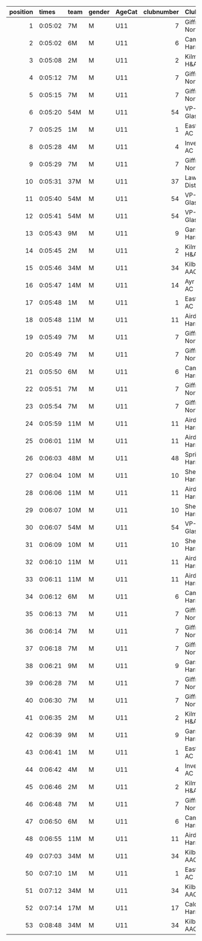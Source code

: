 |   position | times   | team   | gender   | AgeCat   |   clubnumber | Club name            | Website                               |
|-----------:|:--------|:-------|:---------|:---------|-------------:|:---------------------|:--------------------------------------|
|          1 | 0:05:02 | 7M     | M        | U11      |            7 | Giffnock North AC    | https://www.giffnocknorth.co.uk/      |
|          2 | 0:05:02 | 6M     | M        | U11      |            6 | Cambuslang Harriers  | https://cambuslangharriers.org/       |
|          3 | 0:05:08 | 2M     | M        | U11      |            2 | Kilmarnock H&AC      | http://www.kilmarnockharriers.com/    |
|          4 | 0:05:12 | 7M     | M        | U11      |            7 | Giffnock North AC    | https://www.giffnocknorth.co.uk/      |
|          5 | 0:05:15 | 7M     | M        | U11      |            7 | Giffnock North AC    | https://www.giffnocknorth.co.uk/      |
|          6 | 0:05:20 | 54M    | M        | U11      |           54 | VP-Glasgow           | https://www.vp-glasgow.com            |
|          7 | 0:05:25 | 1M     | M        | U11      |            1 | East Kilbride AC     | http://www.ekac.org.uk/               |
|          8 | 0:05:28 | 4M     | M        | U11      |            4 | Inverclyde AC        | https://www.inverclydeac.org/         |
|          9 | 0:05:29 | 7M     | M        | U11      |            7 | Giffnock North AC    | https://www.giffnocknorth.co.uk/      |
|         10 | 0:05:31 | 37M    | M        | U11      |           37 | Law & District AAC   | http://www.lawaac.co.uk/              |
|         11 | 0:05:40 | 54M    | M        | U11      |           54 | VP-Glasgow           | https://www.vp-glasgow.com            |
|         12 | 0:05:41 | 54M    | M        | U11      |           54 | VP-Glasgow           | https://www.vp-glasgow.com            |
|         13 | 0:05:43 | 9M     | M        | U11      |            9 | Garscube Harriers    | https://www.garscubeharriers.org.uk/  |
|         14 | 0:05:45 | 2M     | M        | U11      |            2 | Kilmarnock H&AC      | http://www.kilmarnockharriers.com/    |
|         15 | 0:05:46 | 34M    | M        | U11      |           34 | Kilbarchan AAC       | https://kilbarchanaac.org.uk/         |
|         16 | 0:05:47 | 14M    | M        | U11      |           14 | Ayr Seaforth AC      | https://www.ayrseaforth.co.uk/        |
|         17 | 0:05:48 | 1M     | M        | U11      |            1 | East Kilbride AC     | http://www.ekac.org.uk/               |
|         18 | 0:05:48 | 11M    | M        | U11      |           11 | Airdrie Harriers     | http://airdrieharriers.org/           |
|         19 | 0:05:49 | 7M     | M        | U11      |            7 | Giffnock North AC    | https://www.giffnocknorth.co.uk/      |
|         20 | 0:05:49 | 7M     | M        | U11      |            7 | Giffnock North AC    | https://www.giffnocknorth.co.uk/      |
|         21 | 0:05:50 | 6M     | M        | U11      |            6 | Cambuslang Harriers  | https://cambuslangharriers.org/       |
|         22 | 0:05:51 | 7M     | M        | U11      |            7 | Giffnock North AC    | https://www.giffnocknorth.co.uk/      |
|         23 | 0:05:54 | 7M     | M        | U11      |            7 | Giffnock North AC    | https://www.giffnocknorth.co.uk/      |
|         24 | 0:05:59 | 11M    | M        | U11      |           11 | Airdrie Harriers     | http://airdrieharriers.org/           |
|         25 | 0:06:01 | 11M    | M        | U11      |           11 | Airdrie Harriers     | http://airdrieharriers.org/           |
|         26 | 0:06:03 | 48M    | M        | U11      |           48 | Springburn Harriers  | https://www.springburnharriers.co.uk/ |
|         27 | 0:06:04 | 10M    | M        | U11      |           10 | Shettleston Harriers | http://shettlestonharriers.org.uk/    |
|         28 | 0:06:06 | 11M    | M        | U11      |           11 | Airdrie Harriers     | http://airdrieharriers.org/           |
|         29 | 0:06:07 | 10M    | M        | U11      |           10 | Shettleston Harriers | http://shettlestonharriers.org.uk/    |
|         30 | 0:06:07 | 54M    | M        | U11      |           54 | VP-Glasgow           | https://www.vp-glasgow.com            |
|         31 | 0:06:09 | 10M    | M        | U11      |           10 | Shettleston Harriers | http://shettlestonharriers.org.uk/    |
|         32 | 0:06:10 | 11M    | M        | U11      |           11 | Airdrie Harriers     | http://airdrieharriers.org/           |
|         33 | 0:06:11 | 11M    | M        | U11      |           11 | Airdrie Harriers     | http://airdrieharriers.org/           |
|         34 | 0:06:12 | 6M     | M        | U11      |            6 | Cambuslang Harriers  | https://cambuslangharriers.org/       |
|         35 | 0:06:13 | 7M     | M        | U11      |            7 | Giffnock North AC    | https://www.giffnocknorth.co.uk/      |
|         36 | 0:06:14 | 7M     | M        | U11      |            7 | Giffnock North AC    | https://www.giffnocknorth.co.uk/      |
|         37 | 0:06:18 | 7M     | M        | U11      |            7 | Giffnock North AC    | https://www.giffnocknorth.co.uk/      |
|         38 | 0:06:21 | 9M     | M        | U11      |            9 | Garscube Harriers    | https://www.garscubeharriers.org.uk/  |
|         39 | 0:06:28 | 7M     | M        | U11      |            7 | Giffnock North AC    | https://www.giffnocknorth.co.uk/      |
|         40 | 0:06:30 | 7M     | M        | U11      |            7 | Giffnock North AC    | https://www.giffnocknorth.co.uk/      |
|         41 | 0:06:35 | 2M     | M        | U11      |            2 | Kilmarnock H&AC      | http://www.kilmarnockharriers.com/    |
|         42 | 0:06:39 | 9M     | M        | U11      |            9 | Garscube Harriers    | https://www.garscubeharriers.org.uk/  |
|         43 | 0:06:41 | 1M     | M        | U11      |            1 | East Kilbride AC     | http://www.ekac.org.uk/               |
|         44 | 0:06:42 | 4M     | M        | U11      |            4 | Inverclyde AC        | https://www.inverclydeac.org/         |
|         45 | 0:06:46 | 2M     | M        | U11      |            2 | Kilmarnock H&AC      | http://www.kilmarnockharriers.com/    |
|         46 | 0:06:48 | 7M     | M        | U11      |            7 | Giffnock North AC    | https://www.giffnocknorth.co.uk/      |
|         47 | 0:06:50 | 6M     | M        | U11      |            6 | Cambuslang Harriers  | https://cambuslangharriers.org/       |
|         48 | 0:06:55 | 11M    | M        | U11      |           11 | Airdrie Harriers     | http://airdrieharriers.org/           |
|         49 | 0:07:03 | 34M    | M        | U11      |           34 | Kilbarchan AAC       | https://kilbarchanaac.org.uk/         |
|         50 | 0:07:10 | 1M     | M        | U11      |            1 | East Kilbride AC     | http://www.ekac.org.uk/               |
|         51 | 0:07:12 | 34M    | M        | U11      |           34 | Kilbarchan AAC       | https://kilbarchanaac.org.uk/         |
|         52 | 0:07:14 | 17M    | M        | U11      |           17 | Calderglen Harriers  | http://www.calderglenharriers.org.uk/ |
|         53 | 0:08:48 | 34M    | M        | U11      |           34 | Kilbarchan AAC       | https://kilbarchanaac.org.uk/         |